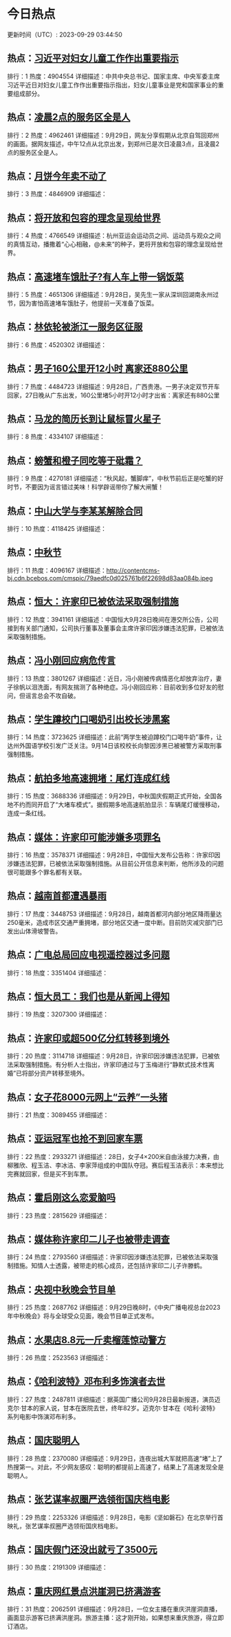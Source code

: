 # 今日热点

更新时间（UTC）: 2023-09-29 03:44:50

## 热点：[习近平对妇女儿童工作作出重要指示](https://cn.bing.com/search?q=习近平对妇女儿童工作作出重要指示)
排行：1
热度：4904554
详细描述：中共中央总书记、国家主席、中央军委主席习近平近日对妇女儿童工作作出重要指示指出，妇女儿童事业是党和国家事业的重要组成部分。

## 热点：[凌晨2点的服务区全是人](https://cn.bing.com/search?q=凌晨2点的服务区全是人)
排行：2
热度：4962461
详细描述：9月29日，网友分享假期从北京自驾回郑州的画面。据网友描述，中午12点从北京出发，到郑州已是次日凌晨3点，且凌晨2点的服务区全是人。

## 热点：[月饼今年卖不动了](https://cn.bing.com/search?q=月饼今年卖不动了)
排行：3
热度：4846909
详细描述：

## 热点：[将开放和包容的理念呈现给世界](https://cn.bing.com/search?q=将开放和包容的理念呈现给世界)
排行：4
热度：4766549
详细描述：杭州亚运会运动员之间、运动员与观众之间的真情互动，播撒着“心心相融，@未来”的种子，更将开放和包容的理念呈现给世界。

## 热点：[高速堵车饿肚子?有人车上带一锅饭菜](https://cn.bing.com/search?q=高速堵车饿肚子?有人车上带一锅饭菜)
排行：5
热度：4651306
详细描述：9月28日，吴先生一家从深圳回湖南永州过节，因为害怕高速堵车饿肚子，他提前一天准备了饭菜。

## 热点：[林依轮被浙江一服务区征服](https://cn.bing.com/search?q=林依轮被浙江一服务区征服)
排行：6
热度：4520302
详细描述：

## 热点：[男子160公里开12小时 离家还880公里](https://cn.bing.com/search?q=男子160公里开12小时离家还880公里)
排行：7
热度：4484723
详细描述：9月28日，广西贵港。一男子决定双节开车回家，27日晚从广东出发，160公里堵5小时开12小时才出省：离家还有880公里

## 热点：[马龙的简历长到让鼠标冒火星子](https://cn.bing.com/search?q=马龙的简历长到让鼠标冒火星子)
排行：8
热度：4334107
详细描述：

## 热点：[螃蟹和橙子同吃等于砒霜？](https://cn.bing.com/search?q=螃蟹和橙子同吃等于砒霜？)
排行：9
热度：4270181
详细描述：“秋风起，蟹脚痒”，中秋节前后正是吃蟹的好时节，不要因为谣言错过美味！科学辟谣带你了解大闸蟹！

## 热点：[中山大学与李某某解除合同](https://cn.bing.com/search?q=中山大学与李某某解除合同)
排行：10
热度：4118425
详细描述：

## 热点：[中秋节](https://cn.bing.com/search?q=中秋节)
排行：11
热度：4096167
详细描述：http://contentcms-bj.cdn.bcebos.com/cmspic/79aedfc0d025761b6f22698d83aa084b.jpeg

## 热点：[恒大：许家印已被依法采取强制措施](https://cn.bing.com/search?q=恒大：许家印已被依法采取强制措施)
排行：12
热度：3941161
详细描述：中国恒大9月28日晚间在港交所公告，公司接到有关部门通知，公司执行董事及董事会主席许家印因涉嫌违法犯罪，已被依法采取强制措施。

## 热点：[冯小刚回应病危传言](https://cn.bing.com/search?q=冯小刚回应病危传言)
排行：13
热度：3801267
详细描述：近日，冯小刚被传病情恶化却放弃治疗，妻子徐帆以泪洗面，有网友揣测了各种绝症。冯小刚回应称：目前收到多位好友的慰问，但谣言总会不攻自破。

## 热点：[学生蹲校门口喝奶引出校长涉黑案](https://cn.bing.com/search?q=学生蹲校门口喝奶引出校长涉黑案)
排行：14
热度：3723625
详细描述：此前“两学生被迫蹲校门口喝牛奶”事件，让达州外国语学校引发广泛关注。9月14日该校校长向黎因涉黑已被被警方采取刑事强制措施。

## 热点：[航拍多地高速拥堵：尾灯连成红线](https://cn.bing.com/search?q=航拍多地高速拥堵：尾灯连成红线)
排行：15
热度：3688336
详细描述：9月29日，中秋国庆假期正式开始，全国各地不约而同开启了“大堵车模式”。据假期多地高速航拍显示：车辆尾灯缓慢移动，连成一条红线。

## 热点：[媒体：许家印可能涉嫌多项罪名](https://cn.bing.com/search?q=媒体：许家印可能涉嫌多项罪名)
排行：16
热度：3578371
详细描述：9月28日，中国恒大发布公告称：许家印因涉嫌违法犯罪，已被依法采取强制措施。从目前公开信息来判断，他所涉及的问题很可能跟多个罪名都有关联。

## 热点：[越南首都遭遇暴雨](https://cn.bing.com/search?q=越南首都遭遇暴雨)
排行：17
热度：3448753
详细描述：9月28日，越南首都河内部分地区降雨量达250毫米，造成市区交通严重拥堵，部分地区交通一度中断。目前防灾减灾部门已发出山体滑坡警告。

## 热点：[广电总局回应电视遥控器过多问题](https://cn.bing.com/search?q=广电总局回应电视遥控器过多问题)
排行：18
热度：3351404
详细描述：

## 热点：[恒大员工：我们也是从新闻上得知](https://cn.bing.com/search?q=恒大员工：我们也是从新闻上得知)
排行：19
热度：3207300
详细描述：

## 热点：[许家印或超500亿分红转移到境外](https://cn.bing.com/search?q=许家印或超500亿分红转移到境外)
排行：20
热度：3114718
详细描述：9月28日，许家印因涉嫌违法犯罪，已被依法采取强制措施。有分析人士指出，许家印通过与丁玉梅进行“静默式技术性离婚”已将部分资产转移至境外。

## 热点：[女子花8000元网上“云养”一头猪](https://cn.bing.com/search?q=女子花8000元网上“云养”一头猪)
排行：21
热度：3089455
详细描述：

## 热点：[亚运冠军也抢不到回家车票](https://cn.bing.com/search?q=亚运冠军也抢不到回家车票)
排行：22
热度：2933271
详细描述：28日，女子4×200米自由泳接力决赛，由柳雅欣、程玉洁、李冰洁、李家萍组成的中国队夺冠。赛后程玉洁表示：本来想比完赛就回家，但是买不到车票。

## 热点：[霍启刚这么恋爱脑吗](https://cn.bing.com/search?q=霍启刚这么恋爱脑吗)
排行：23
热度：2815629
详细描述：

## 热点：[媒体称许家印二儿子也被带走调查](https://cn.bing.com/search?q=媒体称许家印二儿子也被带走调查)
排行：24
热度：2793560
详细描述：许家印因涉嫌违法犯罪，已被依法采取强制措施。知情人士透露，被带走的核心成员，还包括许家印二儿子许滕鹤。

## 热点：[央视中秋晚会节目单](https://cn.bing.com/search?q=央视中秋晚会节目单)
排行：25
热度：2687762
详细描述：9月29日晚8时，《中央广播电视总台2023年中秋晚会》将与全球受众见面，晚会节目单正式发布。

## 热点：[水果店8.8元一斤卖榴莲惊动警方](https://cn.bing.com/search?q=水果店8.8元一斤卖榴莲惊动警方)
排行：26
热度：2523563
详细描述：

## 热点：[《哈利波特》邓布利多饰演者去世](https://cn.bing.com/search?q=《哈利波特》邓布利多饰演者去世)
排行：27
热度：2487811
详细描述：据英国广播公司9月28日最新报道，演员迈克尔·甘本的家人说，甘本在医院去世，终年82岁。迈克尔·甘本在《哈利·波特》系列电影中饰演邓布利多。

## 热点：[国庆聪明人](https://cn.bing.com/search?q=国庆聪明人)
排行：28
热度：2370080
详细描述：9月29日，连夜出城大军就把高速“堵”上了热搜第一。对此，不少网友感叹：聪明的都提前上高速了，结果上了高速发现全是聪明人。

## 热点：[张艺谋率叔圈严选领衔国庆档电影](https://cn.bing.com/search?q=张艺谋率叔圈严选领衔国庆档电影)
排行：29
热度：2253326
详细描述：9月28日，电影《坚如磐石》在北京举行首映礼，张艺谋率叔圈严选领衔国庆档电影。

## 热点：[国庆假门还没出就亏了3500元](https://cn.bing.com/search?q=国庆假门还没出就亏了3500元)
排行：30
热度：2191309
详细描述：

## 热点：[重庆网红景点洪崖洞已挤满游客](https://cn.bing.com/search?q=重庆网红景点洪崖洞已挤满游客)
排行：31
热度：2062591
详细描述：9月28日，一位女主播在重庆洪崖洞直播，画面显示游客已挤满洪崖洞。旅游主播：这才刚开始，如果想来重庆旅游，得立即订酒店。

